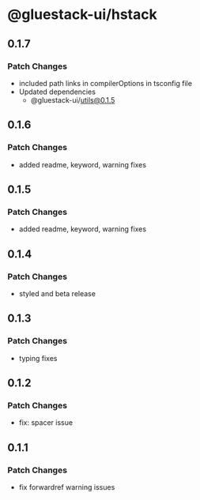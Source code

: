 # @gluestack-ui/hstack

## 0.1.7

### Patch Changes

- included path links in compilerOptions in tsconfig file
- Updated dependencies
  - @gluestack-ui/utils@0.1.5

## 0.1.6

### Patch Changes

- added readme, keyword, warning fixes

## 0.1.5

### Patch Changes

- added readme, keyword, warning fixes

## 0.1.4

### Patch Changes

- styled and beta release

## 0.1.3

### Patch Changes

- typing fixes

## 0.1.2

### Patch Changes

- fix: spacer issue

## 0.1.1

### Patch Changes

- fix forwardref warning issues

